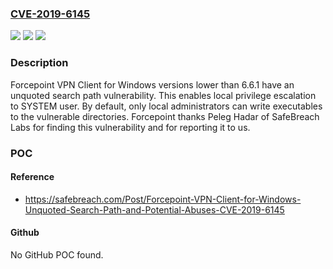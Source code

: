 ### [CVE-2019-6145](https://cve.mitre.org/cgi-bin/cvename.cgi?name=CVE-2019-6145)
![](https://img.shields.io/static/v1?label=Product&message=Forcepoint%20VPN%20Client%20for%20Windows&color=blue)
![](https://img.shields.io/static/v1?label=Version&message=n%2Fa&color=blue)
![](https://img.shields.io/static/v1?label=Vulnerability&message=Unquoted%20search%20path%20vulnerability&color=brighgreen)

### Description

Forcepoint VPN Client for Windows versions lower than 6.6.1 have an unquoted search path vulnerability. This enables local privilege escalation to SYSTEM user. By default, only local administrators can write executables to the vulnerable directories. Forcepoint thanks Peleg Hadar of SafeBreach Labs for finding this vulnerability and for reporting it to us.

### POC

#### Reference
- https://safebreach.com/Post/Forcepoint-VPN-Client-for-Windows-Unquoted-Search-Path-and-Potential-Abuses-CVE-2019-6145

#### Github
No GitHub POC found.

